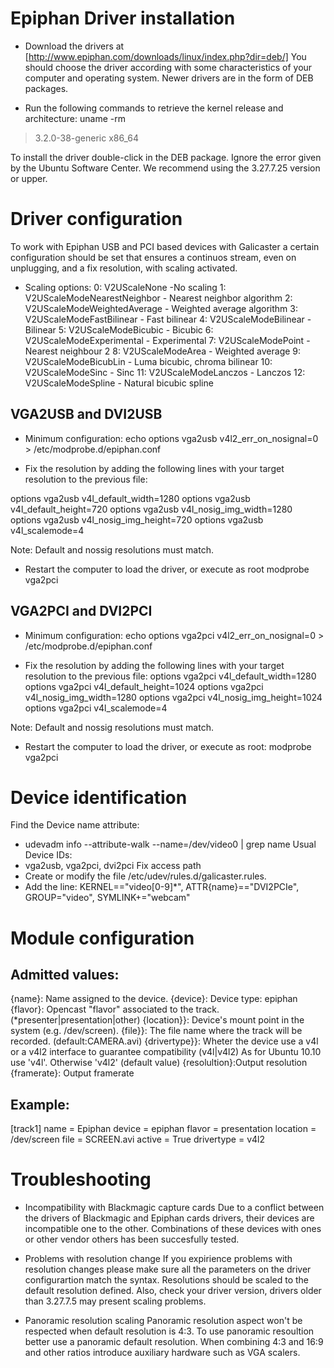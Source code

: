 Epiphan Driver installation
===========================

* Download the drivers at [http://www.epiphan.com/downloads/linux/index.php?dir=deb/]
You should choose the driver according with some characteristics of your computer and operating system. Newer drivers are in the form of DEB packages.

* Run the following commands to retrieve the kernel release and architecture:
uname -rm
>3.2.0-38-generic x86_64

To install the driver double-click in the DEB package. Ignore the error given by the Ubuntu Software Center. We recommend using the 3.27.7.25 version or upper.

Driver configuration
====================

To work with Epiphan USB and PCI based devices with Galicaster a certain configuration should be set that ensures a continuos stream, even on unplugging, and a fix resolution, with scaling activated.

* Scaling options:
0: V2UScaleNone -No scaling
1: V2UScaleModeNearestNeighbor - Nearest neighbor algorithm
2: V2UScaleModeWeightedAverage - Weighted average algorithm
3: V2UScaleModeFastBilinear - Fast bilinear
4: V2UScaleModeBilinear - Bilinear
5: V2UScaleModeBicubic - Bicubic
6: V2UScaleModeExperimental - Experimental
7: V2UScaleModePoint - Nearest neighbour 2
8: V2UScaleModeArea - Weighted average
9: V2UScaleModeBicubLin - Luma bicubic, chroma bilinear
10: V2UScaleModeSinc - Sinc
11: V2UScaleModeLanczos - Lanczos
12: V2UScaleModeSpline - Natural bicubic spline


VGA2USB and DVI2USB
-------------------

* Minimum configuration:
echo options vga2usb v4l2_err_on_nosignal=0 > /etc/modprobe.d/epiphan.conf

* Fix the resolution by adding the following lines with your target resolution to the previous file:

options vga2usb v4l_default_width=1280
options vga2usb v4l_default_height=720
options vga2usb v4l_nosig_img_width=1280
options vga2usb v4l_nosig_img_height=720
options vga2usb v4l_scalemode=4

Note: Default and nossig resolutions must match.

* Restart the computer to load the driver, or execute as root 
modprobe vga2pci

VGA2PCI and DVI2PCI
-------------------

* Minimum configuration:
echo options vga2pci v4l2_err_on_nosignal=0 > /etc/modprobe.d/epiphan.conf

* Fix the resolution by adding the following lines with your target resolution to the previous file:
options vga2pci v4l_default_width=1280
options vga2pci v4l_default_height=1024
options vga2pci v4l_nosig_img_width=1280
options vga2pci v4l_nosig_img_height=1024
options vga2pci v4l_scalemode=4

Note: Default and nossig resolutions must match.

* Restart the computer to load the driver, or execute as root:
modprobe vga2pci

Device identification
====================

Find the Device name attribute:
* udevadm info --attribute-walk --name=/dev/video0 | grep name
Usual Device IDs:
* vga2usb, vga2pci, dvi2pci
Fix access path
* Create or modify the file /etc/udev/rules.d/galicaster.rules.
* Add the line: KERNEL=="video\[0-9\]*", ATTR\{name\}=="DVI2PCIe", GROUP="video", SYMLINK+="webcam"


Module configuration
====================

Admitted values:
----------------

{name}: Name assigned to the device.
{device}: Device type: epiphan
{flavor}: Opencast "flavor" associated to the track. (*presenter|presentation|other)
{location}}: Device's mount point in the system (e.g. /dev/screen).
{file}}: The file name where the track will be recorded. (default:CAMERA.avi)
{drivertype}}: Wheter the device use a v4l or a v4l2 interface to guarantee compatibility (v4l|v4l2)
As for Ubuntu 10.10 use 'v4l'. Otherwise 'v4l2' (default value)
{resolultion}:Output resolution
{framerate}: Output framerate

Example:
--------

[track1]
name = Epiphan
device = epiphan
flavor = presentation
location = /dev/screen
file = SCREEN.avi
active = True
drivertype = v4l2

Troubleshooting
===============

* Incompatibility with Blackmagic capture cards
Due to a conflict between the drivers of Blackmagic and Epiphan cards drivers, their devices are incompatible one to the other. Combinations of these devices with ones or other vendor others has been succesfully tested.

* Problems with resolution change
If you expirience problems with resolution changes please make sure all the parameters on the driver configurartion match the syntax. Resolutions should be scaled to the default resolution defined. Also, check your driver version, drivers older than 3.27.7.5 may present scaling problems.

* Panoramic resolution scaling
Panoramic resolution aspect won't be respected when default resolution is 4:3. To use panoramic resoultion better use a panoramic default resolution. When combining 4:3 and 16:9 and other ratios introduce auxiliary hardware such as VGA scalers.
